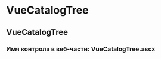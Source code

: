 ﻿---
description: 2.4.7
---
# VueCatalogTree
## VueCatalogTree
### Имя контрола в веб-части: VueCatalogTree.ascx

